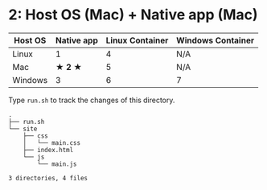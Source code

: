 # 2: Host OS (Mac) + Native app (Mac)

| Host OS | Native app | Linux Container | Windows Container |
|---------|------------|-----------------|-------------------|
| Linux   | 1          | 4               | N/A               |
| Mac     | **★ 2 ★**  | 5               | N/A               |
| Windows | 3          | 6               | 7                 |


Type `run.sh` to track the changes of this directory.

```
.
├── run.sh
└── site
    ├── css
    │   └── main.css
    ├── index.html
    └── js
        └── main.js

3 directories, 4 files
```
